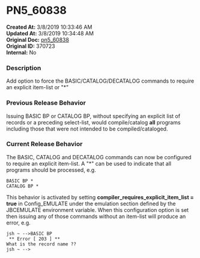 # PN5_60838

**Created At:** 3/8/2019 10:33:46 AM  
**Updated At:** 3/8/2019 10:34:48 AM  
**Original Doc:** [pn5_60838](https://docs.jbase.com/5-7-2-release-notes/pn5_60838)  
**Original ID:** 370723  
**Internal:** No  


### Description

Add option to force the BASIC/CATALOG/DECATALOG commands to require an explicit item-list or "\*"



### Previous Release Behavior

Issuing BASIC BP or CATALOG BP, without specifying an explicit list of records or a preceding select-list, would compile/catalog **all** programs including those that were not intended to be compiled/cataloged.



### Current Release Behavior

The BASIC, CATALOG and DECATALOG commands can now be configured to require an explicit item-list. A "\*" can be used to indicate that all programs should be processed, e.g.

```
BASIC BP *
CATALOG BP *
```

This behavior is activated by setting **compiler\_requires\_explicit\_item\_list = true** in Config\_EMULATE under the emulation section defined by the JBCEMULATE environment variable. When this configuration option is set then issuing any of those commands without an item-list will produce an error, e.g.

```
jsh ~ -->BASIC BP
 ** Error [ 203 ] **
What is the record name ??
jsh ~ -->
```

